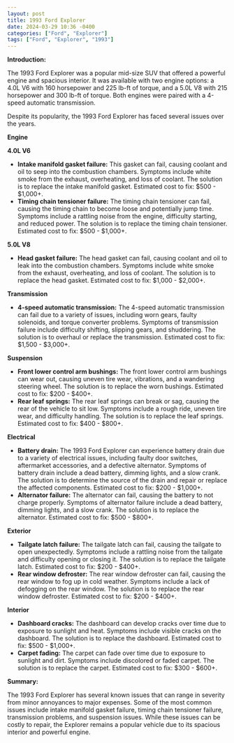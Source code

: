 ```yaml
---
layout: post
title: 1993 Ford Explorer
date: 2024-03-29 10:36 -0400
categories: ["Ford", "Explorer"]
tags: ["Ford", "Explorer", "1993"]
---
```

**Introduction:**

The 1993 Ford Explorer was a popular mid-size SUV that offered a powerful engine and spacious interior. It was available with two engine options: a 4.0L V6 with 160 horsepower and 225 lb-ft of torque, and a 5.0L V8 with 215 horsepower and 300 lb-ft of torque. Both engines were paired with a 4-speed automatic transmission.

Despite its popularity, the 1993 Ford Explorer has faced several issues over the years.

**Engine**

**4.0L V6**

* **Intake manifold gasket failure:** This gasket can fail, causing coolant and oil to seep into the combustion chambers. Symptoms include white smoke from the exhaust, overheating, and loss of coolant. The solution is to replace the intake manifold gasket. Estimated cost to fix: $500 - $1,000+.
* **Timing chain tensioner failure:** The timing chain tensioner can fail, causing the timing chain to become loose and potentially jump time. Symptoms include a rattling noise from the engine, difficulty starting, and reduced power. The solution is to replace the timing chain tensioner. Estimated cost to fix: $500 - $1,000+.

**5.0L V8**

* **Head gasket failure:** The head gasket can fail, causing coolant and oil to leak into the combustion chambers. Symptoms include white smoke from the exhaust, overheating, and loss of coolant. The solution is to replace the head gasket. Estimated cost to fix: $1,000 - $2,000+.

**Transmission**

* **4-speed automatic transmission:** The 4-speed automatic transmission can fail due to a variety of issues, including worn gears, faulty solenoids, and torque converter problems. Symptoms of transmission failure include difficulty shifting, slipping gears, and shuddering. The solution is to overhaul or replace the transmission. Estimated cost to fix: $1,500 - $3,000+.

**Suspension**

* **Front lower control arm bushings:** The front lower control arm bushings can wear out, causing uneven tire wear, vibrations, and a wandering steering wheel. The solution is to replace the worn bushings. Estimated cost to fix: $200 - $400+.
* **Rear leaf springs:** The rear leaf springs can break or sag, causing the rear of the vehicle to sit low. Symptoms include a rough ride, uneven tire wear, and difficulty handling. The solution is to replace the leaf springs. Estimated cost to fix: $400 - $800+.

**Electrical**

* **Battery drain:** The 1993 Ford Explorer can experience battery drain due to a variety of electrical issues, including faulty door switches, aftermarket accessories, and a defective alternator. Symptoms of battery drain include a dead battery, dimming lights, and a slow crank. The solution is to determine the source of the drain and repair or replace the affected components. Estimated cost to fix: $200 - $1,000+.
* **Alternator failure:** The alternator can fail, causing the battery to not charge properly. Symptoms of alternator failure include a dead battery, dimming lights, and a slow crank. The solution is to replace the alternator. Estimated cost to fix: $500 - $800+.

**Exterior**

* **Tailgate latch failure:** The tailgate latch can fail, causing the tailgate to open unexpectedly. Symptoms include a rattling noise from the tailgate and difficulty opening or closing it. The solution is to replace the tailgate latch. Estimated cost to fix: $200 - $400+.
* **Rear window defroster:** The rear window defroster can fail, causing the rear window to fog up in cold weather. Symptoms include a lack of defogging on the rear window. The solution is to replace the rear window defroster. Estimated cost to fix: $200 - $400+.

**Interior**

* **Dashboard cracks:** The dashboard can develop cracks over time due to exposure to sunlight and heat. Symptoms include visible cracks on the dashboard. The solution is to replace the dashboard. Estimated cost to fix: $500 - $1,000+.
* **Carpet fading:** The carpet can fade over time due to exposure to sunlight and dirt. Symptoms include discolored or faded carpet. The solution is to replace the carpet. Estimated cost to fix: $300 - $600+.

**Summary:**

The 1993 Ford Explorer has several known issues that can range in severity from minor annoyances to major expenses. Some of the most common issues include intake manifold gasket failure, timing chain tensioner failure, transmission problems, and suspension issues. While these issues can be costly to repair, the Explorer remains a popular vehicle due to its spacious interior and powerful engine.
